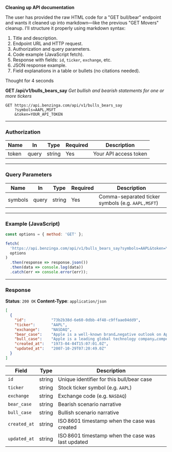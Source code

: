 **Cleaning up API documentation**

The user has provided the raw HTML code for a "GET bull/bear" endpoint and wants it cleaned up into markdown—like the previous "GET Movers" cleanup. I'll structure it properly using markdown syntax:

1. Title and description.
2. Endpoint URL and HTTP request.
3. Authorization and query parameters.
4. Code example (JavaScript fetch).
5. Response with fields: `id`, `ticker`, `exchange`, etc.
6. JSON response example.
7. Field explanations in a table or bullets (no citations needed).


Thought for 4 seconds


**GET /api/v1/bulls\_bears\_say**
*Get bullish and bearish statements for one or more tickers*

```http
GET https://api.benzinga.com/api/v1/bulls_bears_say
    ?symbols=AAPL,MSFT
    &token=YOUR_API_TOKEN
```

---

### Authorization

| Name  | In    | Type   | Required | Description           |
| ----- | ----- | ------ | -------- | --------------------- |
| token | query | string | Yes      | Your API access token |

---

### Query Parameters

| Name    | In    | Type   | Required | Description                                       |
| ------- | ----- | ------ | -------- | ------------------------------------------------- |
| symbols | query | string | Yes      | Comma-separated ticker symbols (e.g. `AAPL,MSFT`) |

---

### Example (JavaScript)

```javascript
const options = { method: 'GET' };

fetch(
  'https://api.benzinga.com/api/v1/bulls_bears_say?symbols=AAPL&token=YOUR_API_TOKEN',
  options
)
  .then(response => response.json())
  .then(data => console.log(data))
  .catch(err => console.error(err));
```

---

### Response

**Status**: `200 OK`
**Content-Type**: `application/json`

```json
[
  {
    "id":           "73b2b38d-6e60-0dbb-4f48-c9ffaae04dd9",
    "ticker":       "AAPL",
    "exchange":     "NASDAQ",
    "bear_case":    "Apple is a well-known brand…negative outlook on Apple's stock.",
    "bull_case":    "Apple is a leading global technology company…competitive positioning.",
    "created_at":   "1973-04-04T15:07:01.0Z",
    "updated_at":   "2007-10-29T07:20:49.0Z"
  }
]
```

| Field        | Type   | Description                                       |
| ------------ | ------ | ------------------------------------------------- |
| `id`         | string | Unique identifier for this bull/bear case         |
| `ticker`     | string | Stock ticker symbol (e.g. `AAPL`)                 |
| `exchange`   | string | Exchange code (e.g. `NASDAQ`)                     |
| `bear_case`  | string | Bearish scenario narrative                        |
| `bull_case`  | string | Bullish scenario narrative                        |
| `created_at` | string | ISO 8601 timestamp when the case was created      |
| `updated_at` | string | ISO 8601 timestamp when the case was last updated |
